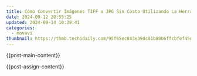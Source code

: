 ```yaml
---
title: Cómo Convertir Imágenes TIFF a JPG Sin Costo Utilizando La Herramienta De Movavi
date: 2024-09-12 20:55:25
updated: 2024-09-14 10:39:41
categories:
  - movavi
thumbnail: https://thmb.techidaily.com/95f65ec843e39dc81b80b6ffcbfef45d788958cee2b82fb5803fb90b93482a66.jpg
---
```


{{post-main-content}}

<ins class="adsbygoogle"
     style="display:block"
     data-ad-format="autorelaxed"
     data-ad-client="ca-pub-7571918770474297"
     data-ad-slot="1223367746"></ins>

{{post-assign-content}}

<ins class="adsbygoogle"
     style="display:block"
     data-ad-client="ca-pub-7571918770474297"
     data-ad-slot="8358498916"
     data-ad-format="auto"
     data-full-width-responsive="true"></ins>
